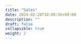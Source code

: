 ```yaml
---
title: "Sales"
date: 2020-02-28T10:08:56+09:00
description: ""
draft: false
collapsible: true
weight: 2
---
```

